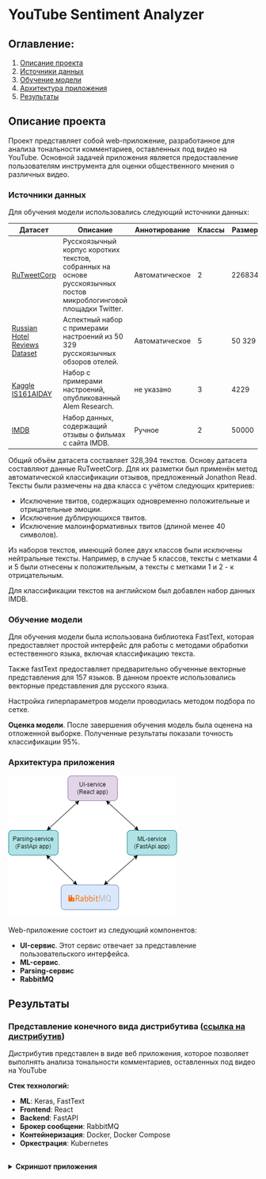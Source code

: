 # YouTube Sentiment Analyzer
## Оглавление:
1. [Описание проекта](#project-description)
2. [Источники данных](#data-description)
3. [Обучение модели](#model-training)
4. [Архитектура приложения](#app-architecture)
5. [Результаты](#results)


<a name="project-description"></a> 
## Описание проекта
Проект представляет собой web-приложение, разработанное для анализа тональности комментариев, оставленных под видео на YouTube. Основной задачей приложения является предоставление пользователям инструмента для оценки общественного мнения о различных видео.

<a name="data-description"></a> 
### Источники данных
Для обучения модели использовались следующий источники данных:

| Датасет | Описание | Аннотирование | Классы | Размер | Язык |
| --- | --- | --- | --- | --- | --- |
| [RuTweetCorp](https://web.archive.org/web/20200229080757/http://study.mokoron.com/) | Русскоязычный корпус коротких текстов, собранных на основе русскоязычных постов микроблогинговой площадки Twitter. | Автоматическое | 2 | 226834 | Русский |
| [Russian Hotel Reviews Dataset](https://www.kaggle.com/c/sentiment-analysis-in-russian) | Аспектный набор с примерами настроений из 50 329 русскоязычных обзоров отелей. | Автоматическое | 5 | 50 329 | Русский |
| [Kaggle IS161AIDAY](https://www.kaggle.com/c/is161aiday/discussion) | Набор с примерами настроений, опубликованный Alem Research. | не указано | 3 | 4229 | Русский |
| [IMDB](https://www.kaggle.com/datasets/lakshmi25npathi/imdb-dataset-of-50k-movie-reviews) | Набор данных, содержащий отзывы о фильмах с сайта IMDB. | Ручное | 2 | 50000 | Английский |

Общий объём датасета составляет 328,394 текстов. Основу датасета составляют данные RuTweetCorp. Для их разметки был применён метод автоматической классификации отзывов, предложенный Jonathon Read. Тексты были размечены на два класса с учётом следующих критериев:

* Исключение твитов, содержащих одновременно положительные и отрицательные эмоции.
* Исключение дублирующихся твитов.
* Исключение малоинформативных твитов (длиной менее 40 символов).

Из наборов текстов, имеющий более двух классов были исключены нейтральные тексты. Например, в случае 5 классов, тексты с метками 4 и 5 были отнесены к положительным, а тексты с метками 1 и 2 - к отрицательным.

Для классификации текстов на английском был добавлен набор данных IMDB.

<a name="model-training"></a> 
### Обучение модели
Для обучения модели была использована библиотека FastText, которая предоставляет простой интерфейс для работы с методами обработки естественного языка, включая классификацию текста.

Также fastText предоставляет предварительно обученные векторные представления для 157 языков. В данном проекте использовались векторные представления для русского языка. 

Настройка гиперпараметров модели проводилась методом подбора по сетке.

**Оценка модели**. После завершения обучения модель была оценена на отложенной выборке. Полученные результаты показали точность классификации 95%.


<a name="app-architecture"></a> 
### Архитектура приложения
![Архитектура](img/Архитектура.png)

Web-приложение состоит из следующий компонентов:
*  **UI-сервис**. Этот сервис отвечает за представление пользовательского интерфейса.
*  **ML-сервис**. 
*  **Parsing-сервис**
*  **RabbitMQ**


<a name="results"></a> 
## Результаты

### Представление конечного вида дистрибутива ([ссылка на дистрибутив](https://github.com/IlyaZawyalow/YouTube_Sentiment_Analyzer))

Дистрибутив представлен в виде веб приложения, которое позволяет выполнять анализа тональности комментариев, оставленных под видео на YouTube

**Стек технологий:**
* **ML**: Keras, FastText
* **Frontend**: React
* **Backend**: FastAPI
* **Брокер сообщени**: RabbitMQ
* **Контейнеризация**: Docker, Docker Compose
* **Оркестрация**: Kubernetes
##

<details>
<summary><b>Скриншот приложения</b></summary>

![Приложение](img/app.jpg)
</details>